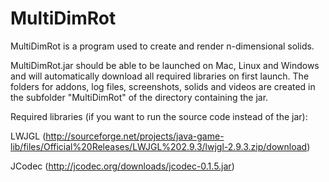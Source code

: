 # MultiDimRot

MultiDimRot is a program used to create and render n-dimensional solids. 

MultiDimRot.jar should be able to be launched on Mac, Linux and Windows and will automatically download all required libraries on first launch. The folders for addons, log files, screenshots, solids and videos are created in the subfolder "MultiDimRot" of the directory containing the jar.

Required libraries (if you want to run the source code instead of the jar):

LWJGL (http://sourceforge.net/projects/java-game-lib/files/Official%20Releases/LWJGL%202.9.3/lwjgl-2.9.3.zip/download)

JCodec (http://jcodec.org/downloads/jcodec-0.1.5.jar)
